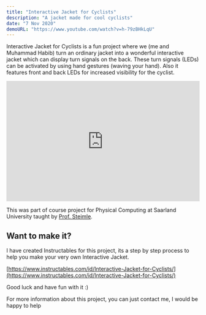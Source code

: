 ```yaml
---
title: "Interactive Jacket for Cyclists"
description: "A jacket made for cool cyclists"
date: "7 Nov 2020"
demoURL: "https://www.youtube.com/watch?v=h-79zBHkLqU"
---
```


Interactive Jacket for Cyclists is a fun project where we (me and Muhammad Habib) turn an ordinary jacket into a wonderful interactive jacket which can display turn signals on the back. These turn signals (LEDs) can be activated by using hand gestures (waving your hand). Also it features front and back LEDs for increased visibility for the cyclist.

<iframe width="100%" height="315" src="https://www.youtube.com/embed/h-79zBHkLqU?si=rorEy4x-bM1hmWT3" title="YouTube video player" frameborder="0" allow="accelerometer; autoplay; clipboard-write; encrypted-media; gyroscope; picture-in-picture; web-share" referrerpolicy="strict-origin-when-cross-origin" allowfullscreen></iframe>

This was part of course project for Physical Computing at Saarland University taught by [Prof. Steimle](https://hci.cs.uni-saarland.de/people/juergen-steimle/).

## Want to make it?

I have created Instructables for this project, its a step by step process to help you make your very own Interactive Jacket.

[https://www.instructables.com/id/Interactive-Jacket-for-Cyclists/](https://www.instructables.com/id/Interactive-Jacket-for-Cyclists/)

Good luck and have fun with it :)

For more information about this project, you can just contact me, I would be happy to help
